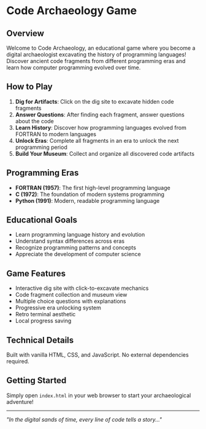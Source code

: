 # Code Archaeology Game

## Overview

Welcome to Code Archaeology, an educational game where you become a digital archaeologist excavating the history of programming languages! Discover ancient code fragments from different programming eras and learn how computer programming evolved over time.

## How to Play

1. **Dig for Artifacts**: Click on the dig site to excavate hidden code fragments
2. **Answer Questions**: After finding each fragment, answer questions about the code
3. **Learn History**: Discover how programming languages evolved from FORTRAN to modern languages
4. **Unlock Eras**: Complete all fragments in an era to unlock the next programming period
5. **Build Your Museum**: Collect and organize all discovered code artifacts

## Programming Eras

- **FORTRAN (1957)**: The first high-level programming language
- **C (1972)**: The foundation of modern systems programming  
- **Python (1991)**: Modern, readable programming language

## Educational Goals

- Learn programming language history and evolution
- Understand syntax differences across eras
- Recognize programming patterns and concepts
- Appreciate the development of computer science

## Game Features

- Interactive dig site with click-to-excavate mechanics
- Code fragment collection and museum view
- Multiple choice questions with explanations
- Progressive era unlocking system
- Retro terminal aesthetic
- Local progress saving

## Technical Details

Built with vanilla HTML, CSS, and JavaScript. No external dependencies required.

## Getting Started

Simply open `index.html` in your web browser to start your archaeological adventure!

---

*"In the digital sands of time, every line of code tells a story..."*
